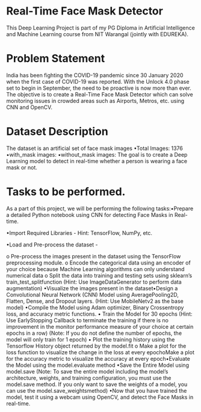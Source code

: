 # Real-Time Face Mask Detector 

This Deep Learning Project is part of my PG Diploma in Artificial Intelligence and Machine Learning course from NIT Warangal (jointly with EDUREKA).

# Problem Statement

India has been fighting the COVID-19 pandemic since 30 January 2020 when the first case of COVID-19 was reported. With  the  Unlock  4.0  phase  set  to  begin  in September, the need to be proactive is now more than ever. The objective is to create a Real-Time Face Mask Detector which can solve monitoring issues in crowded areas  such  as  Airports,  Metros,  etc.  using CNN  and OpenCV.

# Dataset Description

The dataset is an artificial set of face mask images
•Total Images: 1376
•with_mask images: 
•without_mask images:
The goal is to create a Deep Learning model to detect in real-time whether a person is wearing a face mask or not.

# Tasks to be performed.

As a part of this project, we will be performing the following tasks:•Prepare a detailed Python notebook using CNN for detecting Face Masks in Real-time.

•Import Required Libraries -
   Hint: TensorFlow, NumPy, etc.
   
•Load and Pre-process the dataset -

o Pre-process the images present in the dataset using the TensorFlow preprocessing module.
o Encode the categorical data using an encoder of your choice because Machine Learning algorithms can only understand numerical data
o Split the data into training and testing sets using sklearn’s train_test_splitfunction
(Hint: Use ImageDataGenerator to perform data augmentation)
•Visualize the images present in the dataset•Design a Convolutional Neural Network (CNN) Model using AveragePooling2D, Flatten, Dense, and Dropout layers.
(Hint: Use MobileNetv2 as the base model)
•Compile the Model using Adam optimizer, Binary Crossentropy loss, and accuracy metric functions.
• Train the Model for 30 epochs
(Hint: Use EarlyStopping Callback to terminate the training if there is no improvement in the monitor performance measure of your choice at certain epochs in a row)
(Note: If you do not define the number of epochs, the model will only train for 1 epoch)
• Plot the training history using the Tensorflow History object returned by the model.fit
 o Make a plot for the loss function to visualize the change in the loss at every epochoMake a plot for the accuracy metric to visualize the accuracy at every epoch•Evaluate the Model using the model.evaluate method
•Save the Entire Model using model.save
(Note: To save the entire model including the model’s architecture, weights, and training configuration, you must use the model.save method. If you only want to save the weights of a model, you can use the 
model.save_weightsmethod)
•Now that you have trained the model, test it using a webcam using OpenCV, and detect the Face Masks in real-time.



